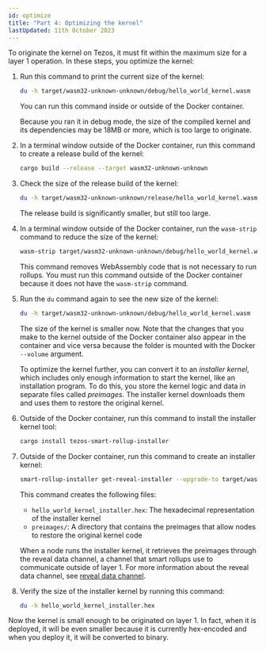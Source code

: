 ```yaml
---
id: optimize
title: "Part 4: Optimizing the kernel"
lastUpdated: 11th October 2023
---
```


To originate the kernel on Tezos, it must fit within the maximum size for a layer 1 operation.
In these steps, you optimize the kernel:

1. Run this command to print the current size of the kernel:

   ```bash
   du -h target/wasm32-unknown-unknown/debug/hello_world_kernel.wasm
   ```

   You can run this command inside or outside of the Docker container.

   Because you ran it in debug mode, the size of the compiled kernel and its dependencies may be 18MB or more, which is too large to originate.

1. In a terminal window outside of the Docker container, run this command to create a release build of the kernel:

   ```bash
   cargo build --release --target wasm32-unknown-unknown
   ```

1. Check the size of the release build of the kernel:

   ```bash
   du -h target/wasm32-unknown-unknown/release/hello_world_kernel.wasm
   ```

   The release build is significantly smaller, but still too large.

1. In a terminal window outside of the Docker container, run the `wasm-strip` command to reduce the size of the kernel:

   ```bash
   wasm-strip target/wasm32-unknown-unknown/debug/hello_world_kernel.wasm
   ```

   This command removes WebAssembly code that is not necessary to run rollups.
   You must run this command outside of the Docker container because it does not have the `wasm-strip` command.

1. Run the `du` command again to see the new size of the kernel:

   ```bash
   du -h target/wasm32-unknown-unknown/debug/hello_world_kernel.wasm
   ```

   The size of the kernel is smaller now.
   Note that the changes that you make to the kernel outside of the Docker container also appear in the container and vice versa because the folder is mounted with the Docker `--volume` argument.

   To optimize the kernel further, you can convert it to an _installer kernel_, which includes only enough information to start the kernel, like an installation program.
   To do this, you store the kernel logic and data in separate files called _preimages_.
   The installer kernel downloads them and uses them to restore the original kernel.

1. Outside of the Docker container, run this command to install the installer kernel tool:

   ```bash
   cargo install tezos-smart-rollup-installer
   ```

1. Outside of the Docker container, run this command to create an installer kernel:

   ```bash
   smart-rollup-installer get-reveal-installer --upgrade-to target/wasm32-unknown-unknown/debug/hello_world_kernel.wasm --output hello_world_kernel_installer.hex --preimages-dir preimages/
   ```

   This command creates the following files:

   - `hello_world_kernel_installer.hex`: The hexadecimal representation of the installer kernel
   - `preimages/`: A directory that contains the preimages that allow nodes to restore the original kernel code

   When a node runs the installer kernel, it retrieves the preimages through the reveal data channel, a channel that smart rollups use to communicate outside of layer 1.
   For more information about the reveal data channel, see [reveal data channel](https://tezos.gitlab.io/alpha/smart_rollups.html#reveal-data-channel).

1. Verify the size of the installer kernel by running this command:

   ```bash
   du -h hello_world_kernel_installer.hex
   ```

Now the kernel is small enough to be originated on layer 1.
In fact, when it is deployed, it will be even smaller because it is currently hex-encoded and when you deploy it, it will be converted to binary.

